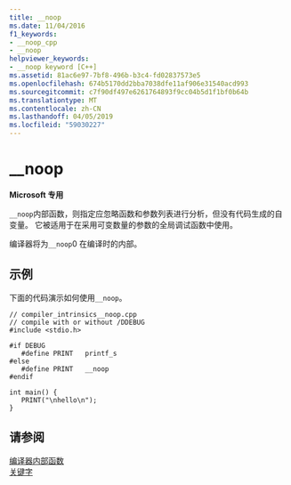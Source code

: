 ```yaml
---
title: __noop
ms.date: 11/04/2016
f1_keywords:
- __noop_cpp
- __noop
helpviewer_keywords:
- __noop keyword [C++]
ms.assetid: 81ac6e97-7bf8-496b-b3c4-fd02837573e5
ms.openlocfilehash: 674b5170dd2bba7038dfe11af906e31540acd993
ms.sourcegitcommit: c7f90df497e6261764893f9cc04b5d1f1bf0b64b
ms.translationtype: MT
ms.contentlocale: zh-CN
ms.lasthandoff: 04/05/2019
ms.locfileid: "59030227"
---
```

# <a name="noop"></a>__noop

**Microsoft 专用**

`__noop`内部函数，则指定应忽略函数和参数列表进行分析，但没有代码生成的自变量。 它被适用于在采用可变数量的参数的全局调试函数中使用。

编译器将为`__noop`0 在编译时的内部。

## <a name="example"></a>示例

下面的代码演示如何使用`__noop`。

```
// compiler_intrinsics__noop.cpp
// compile with or without /DDEBUG
#include <stdio.h>

#if DEBUG
   #define PRINT   printf_s
#else
   #define PRINT   __noop
#endif

int main() {
   PRINT("\nhello\n");
}
```

## <a name="see-also"></a>请参阅

[编译器内部函数](../intrinsics/compiler-intrinsics.md)<br/>
[关键字](../cpp/keywords-cpp.md)